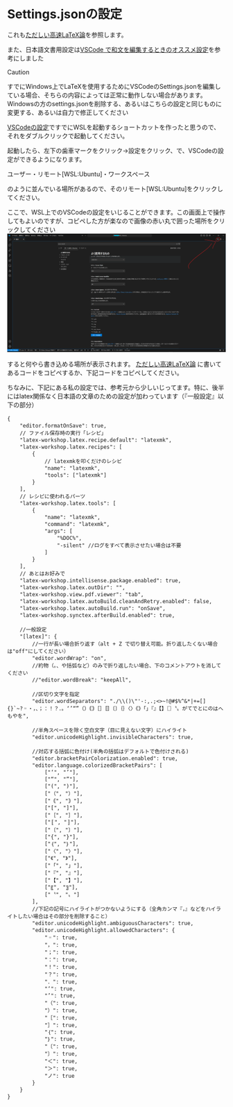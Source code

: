 # Settings.jsonの設定
これも[ただしい高速LaTeX論](https://qiita.com/JyJyJcr/items/69769c88eea9d0dae152#latex-workshop%E3%81%AE%E8%A8%AD%E5%AE%9A)を参照します。

また、日本語文書用設定は[VSCode で和文を編集するときのオススメ設定](https://qiita.com/Yarakashi_Kikohshi/items/cd823b4432cf23136285)を参考にしました

>[!CAUTION]
>すでにWindows上でLaTeXを使用するためにVSCodeのSettings.jsonを編集している場合、そちらの内容によっては正常に動作しない場合があります。
>Windowsの方のsettings.jsonを削除する、あるいはこちらの設定と同じものに変更する、あるいは自力で修正してください


[VSCodeの設定](VSCode.md)ですでにWSLを起動するショートカットを作ったと思うので、それをダブルクリックで起動してください。

起動したら、左下の歯車マークをクリック→設定をクリック、で、VSCodeの設定ができるようになります。

ユーザー・リモート[WSL:Ubuntu]・ワークスペース

のように並んでいる場所があるので、そのリモート[WSL:Ubuntu]をクリックしてください。

ここで、WSL上でのVSCodeの設定をいじることができます。この画面上で操作してもよいのですが、コピペした方が楽なので画像の赤い丸で囲った場所をクリックしてください
![settings.jsonを開く](settings.png)

すると何やら書き込める場所が表示されます。
[ただしい高速LaTeX論](https://qiita.com/JyJyJcr/items/69769c88eea9d0dae152#latex-workshop%E3%81%AE%E8%A8%AD%E5%AE%9A)
に書いてあるコードをコピペするか、下記コードをコピペしてください。

ちなみに、下記にある私の設定では、参考元から少しいじってます。特に、後半にはlatex関係なく日本語の文章のための設定が加わっています（『一般設定』以下の部分）
```
{
    "editor.formatOnSave": true,
    // ファイル保存時の実行「レシピ」
    "latex-workshop.latex.recipe.default": "latexmk",
    "latex-workshop.latex.recipes": [
        {
            // latexmkを叩くだけのレシピ
            "name": "latexmk",
            "tools": ["latexmk"]
        }
    ],
    // レシピに使われるパーツ
    "latex-workshop.latex.tools": [
        {
            "name": "latexmk",
            "command": "latexmk",
            "args": [
                "%DOC%",
                "-silent" //ログをすべて表示させたい場合は不要
            ]
        }
    ],
    // あとはお好みで
    "latex-workshop.intellisense.package.enabled": true,
    "latex-workshop.latex.outDir": "",
    "latex-workshop.view.pdf.viewer": "tab",
    "latex-workshop.latex.autoBuild.cleanAndRetry.enabled": false,
    "latex-workshop.latex.autoBuild.run": "onSave",
    "latex-workshop.synctex.afterBuild.enabled": true,

    //一般設定
    "[latex]": {
        //一行が長い場合折り返す（alt + Z で切り替え可能。折り返したくない場合は"off"にしてください）
        "editor.wordWrap": "on",
        //約物（。、や括弧など）のみで折り返したい場合、下のコメントアウトを消してください
        //"editor.wordBreak": "keepAll",

        //区切り文字を指定
        "editor.wordSeparators": "./\\()\"'-:,.;<>~!@#$%^&*|+=[]{}`~?゠・，、；：！？．。‘’“”（）｟｠［］〚〛〔〕｛｝〈〉《》「」『』【】〖〗〝〟がてでとにのはへもやを",

        //半角スペースを除く空白文字（目に見えない文字）にハイライト
        "editor.unicodeHighlight.invisibleCharacters": true,

        //対応する括弧に色付け(半角の括弧はデフォルトで色付けされる)
        "editor.bracketPairColorization.enabled": true,
        "editor.language.colorizedBracketPairs": [
            ["‘", "’"],
            ["“", "”"],
            ["(", ")"],
            ["（", "）"],
            ["｟", "｠"],
            ["[", "]"],
            ["［", "］"],
            ["〚", "〛"],
            ["〔", "〕"],
            ["{", "}"],
            ["｛", "｝"],
            ["〈", "〉"],
            ["《", "》"],
            ["「", "」"],
            ["『", "』"],
            ["【", "】"],
            ["〖", "〗"],
            ["〝", "〟"]
        ],
        //下記の記号にハイライトがつかないようにする（全角カンマ『，』などをハイライトしたい場合はその部分を削除すること）
        "editor.unicodeHighlight.ambiguousCharacters": true,
        "editor.unicodeHighlight.allowedCharacters": {
            "゠": true,
            "，": true,
            "；": true,
            "：": true,
            "！": true,
            "？": true,
            "．": true,
            "‘": true,
            "’": true,
            "（": true,
            "）": true,
            "［": true,
            "］": true,
            "｛": true,
            "｝": true,
            "〔": true,
            "〕": true,
            "＜": true,
            "＞": true,
            "ノ": true
        }
    }
}
```
